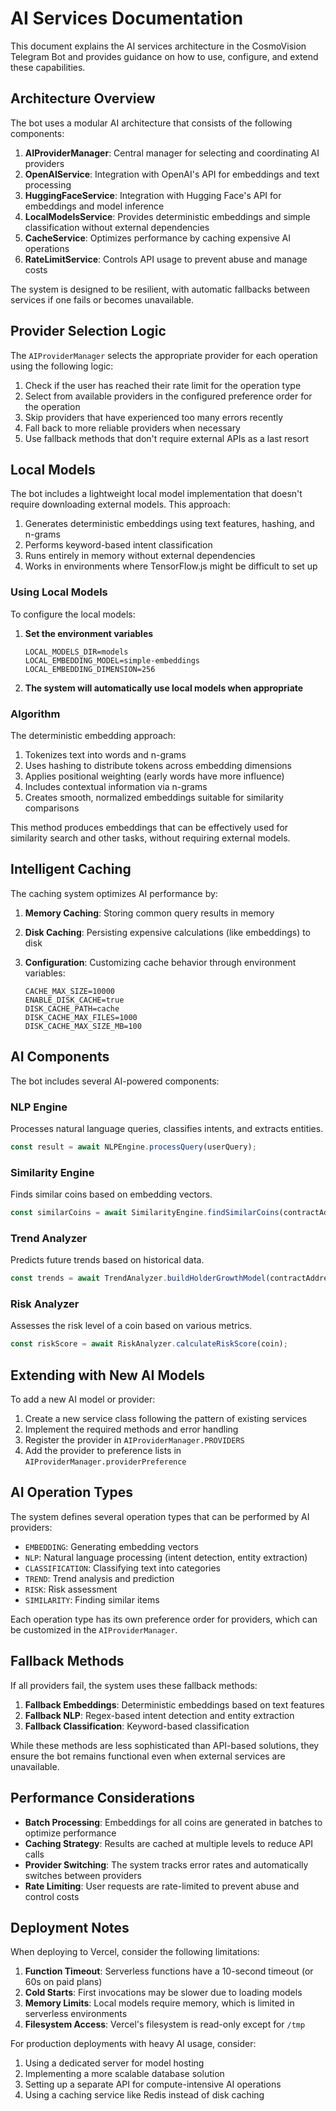 # AI Services Documentation

This document explains the AI services architecture in the CosmoVision Telegram Bot and provides guidance on how to use, configure, and extend these capabilities.

## Architecture Overview

The bot uses a modular AI architecture that consists of the following components:

1. **AIProviderManager**: Central manager for selecting and coordinating AI providers
2. **OpenAIService**: Integration with OpenAI's API for embeddings and text processing
3. **HuggingFaceService**: Integration with Hugging Face's API for embeddings and model inference
4. **LocalModelsService**: Provides deterministic embeddings and simple classification without external dependencies
5. **CacheService**: Optimizes performance by caching expensive AI operations
6. **RateLimitService**: Controls API usage to prevent abuse and manage costs

The system is designed to be resilient, with automatic fallbacks between services if one fails or becomes unavailable.

## Provider Selection Logic

The `AIProviderManager` selects the appropriate provider for each operation using the following logic:

1. Check if the user has reached their rate limit for the operation type
2. Select from available providers in the configured preference order for the operation
3. Skip providers that have experienced too many errors recently
4. Fall back to more reliable providers when necessary
5. Use fallback methods that don't require external APIs as a last resort

## Local Models

The bot includes a lightweight local model implementation that doesn't require downloading external models. This approach:

1. Generates deterministic embeddings using text features, hashing, and n-grams
2. Performs keyword-based intent classification
3. Runs entirely in memory without external dependencies
4. Works in environments where TensorFlow.js might be difficult to set up

### Using Local Models

To configure the local models:

1. **Set the environment variables**

   ```
   LOCAL_MODELS_DIR=models
   LOCAL_EMBEDDING_MODEL=simple-embeddings
   LOCAL_EMBEDDING_DIMENSION=256
   ```

2. **The system will automatically use local models when appropriate**

### Algorithm

The deterministic embedding approach:

1. Tokenizes text into words and n-grams
2. Uses hashing to distribute tokens across embedding dimensions
3. Applies positional weighting (early words have more influence)
4. Includes contextual information via n-grams
5. Creates smooth, normalized embeddings suitable for similarity comparisons

This method produces embeddings that can be effectively used for similarity search and other tasks, without requiring external models.

## Intelligent Caching

The caching system optimizes AI performance by:

1. **Memory Caching**: Storing common query results in memory
2. **Disk Caching**: Persisting expensive calculations (like embeddings) to disk
3. **Configuration**: Customizing cache behavior through environment variables:

   ```
   CACHE_MAX_SIZE=10000
   ENABLE_DISK_CACHE=true
   DISK_CACHE_PATH=cache
   DISK_CACHE_MAX_FILES=1000
   DISK_CACHE_MAX_SIZE_MB=100
   ```

## AI Components

The bot includes several AI-powered components:

### NLP Engine

Processes natural language queries, classifies intents, and extracts entities.

```javascript
const result = await NLPEngine.processQuery(userQuery);
```

### Similarity Engine

Finds similar coins based on embedding vectors.

```javascript
const similarCoins = await SimilarityEngine.findSimilarCoins(contractAddress);
```

### Trend Analyzer

Predicts future trends based on historical data.

```javascript
const trends = await TrendAnalyzer.buildHolderGrowthModel(contractAddress);
```

### Risk Analyzer

Assesses the risk level of a coin based on various metrics.

```javascript
const riskScore = await RiskAnalyzer.calculateRiskScore(coin);
```

## Extending with New AI Models

To add a new AI model or provider:

1. Create a new service class following the pattern of existing services
2. Implement the required methods and error handling
3. Register the provider in `AIProviderManager.PROVIDERS`
4. Add the provider to preference lists in `AIProviderManager.providerPreference`

## AI Operation Types

The system defines several operation types that can be performed by AI providers:

- `EMBEDDING`: Generating embedding vectors
- `NLP`: Natural language processing (intent detection, entity extraction)
- `CLASSIFICATION`: Classifying text into categories
- `TREND`: Trend analysis and prediction
- `RISK`: Risk assessment
- `SIMILARITY`: Finding similar items

Each operation type has its own preference order for providers, which can be customized in the `AIProviderManager`.

## Fallback Methods

If all providers fail, the system uses these fallback methods:

1. **Fallback Embeddings**: Deterministic embeddings based on text features
2. **Fallback NLP**: Regex-based intent detection and entity extraction
3. **Fallback Classification**: Keyword-based classification

While these methods are less sophisticated than API-based solutions, they ensure the bot remains functional even when external services are unavailable.

## Performance Considerations

- **Batch Processing**: Embeddings for all coins are generated in batches to optimize performance
- **Caching Strategy**: Results are cached at multiple levels to reduce API calls
- **Provider Switching**: The system tracks error rates and automatically switches between providers
- **Rate Limiting**: User requests are rate-limited to prevent abuse and control costs

## Deployment Notes

When deploying to Vercel, consider the following limitations:

1. **Function Timeout**: Serverless functions have a 10-second timeout (or 60s on paid plans)
2. **Cold Starts**: First invocations may be slower due to loading models
3. **Memory Limits**: Local models require memory, which is limited in serverless environments
4. **Filesystem Access**: Vercel's filesystem is read-only except for `/tmp`

For production deployments with heavy AI usage, consider:

1. Using a dedicated server for model hosting
2. Implementing a more scalable database solution
3. Setting up a separate API for compute-intensive AI operations
4. Using a caching service like Redis instead of disk caching
